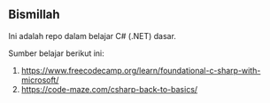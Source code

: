 ## Bismillah

Ini adalah repo dalam belajar C# (.NET) dasar.

Sumber belajar berikut ini:

1. https://www.freecodecamp.org/learn/foundational-c-sharp-with-microsoft/
2. https://code-maze.com/csharp-back-to-basics/